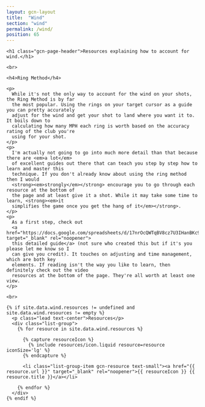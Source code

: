```yaml
---
layout: gcn-layout
title:  "Wind"
section: "wind"
permalink: /wind/
position: 65
---
```


<div class="row">

  <div class="col-lg-8 col-lg-offset-2 col-md-10 col-md-offset-1 col-sm-12">

    <h1 class="gcn-page-header">Resources explaining how to account for wind.</h1>

    <br>

    <h4>Ring Method</h4>

    <p>
      While it's not the only way to account for the wind on your shots, the Ring Method is by far
      the most popular. Using the rings on your target cursor as a guide you can pretty accurately
      adjust for the wind and get your shot to land where you want it to. It boils down to
      calculating how many MPH each ring is worth based on the accuracy rating of the club you're
      using for your shot.
    </p>
    <p>
      I'm actually not going to go into much more detail than that because there are <em>a lot</em>
      of excellent guides out there that can teach you step by step how to learn and master this
      technique. If you don't already know about using the ring method then I would
      <strong><em>strongly</em></strong> encourage you to go through each resource at the bottom of
      the page and at least give it a shot. While it may take some time to learn, <strong><em>it
      simplifies the game once you get the hang of it</em></strong>.
    </p>
    <p>
      As a first step, check out
      <a href="https://docs.google.com/spreadsheets/d/17nrOcQWTqBV8cz7U3IHanBKc9DFkMma3WTP09QqkoVY/edit#gid=0" target="_blank" rel="noopener">
      this detailed guide</a> (not sure who created this but if it's you please let me know so I
      can give you credit). It touches on adjusting and time management, which are both key
      elements. If reading isn't the way you like to learn, then definitely check out the video
      resources at the bottom of the page. They're all worth at least one view.
    </p>

    <br>

    {% if site.data.wind.resources != undefined and site.data.wind.resources != empty %}
      <p class="lead text-center">Resources</p>
      <div class="list-group">
        {% for resource in site.data.wind.resources %}

          {% capture resourceIcon %}
            {% include resources/icon.liquid resource=resource iconSize='lg' %}
          {% endcapture %}

          <li class="list-group-item gcn-resource text-small"><a href="{{ resource.url }}" target="_blank" rel="noopener">{{ resourceIcon }} {{ resource.title }}</a></li>

        {% endfor %}
      </div>
    {% endif %}

  </div>

</div>
